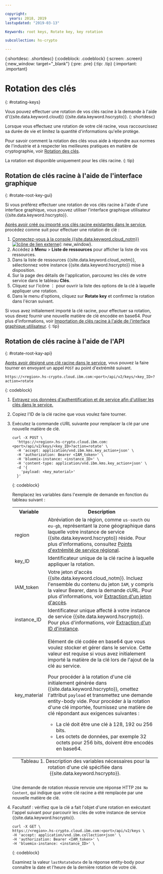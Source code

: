 ```yaml
---

copyright:
  years: 2018, 2019
lastupdated: "2019-03-13"

Keywords: root keys, Rotate key, key rotation

subcollection: hs-crypto

---
```


{:shortdesc: .shortdesc}
{:codeblock: .codeblock}
{:screen: .screen}
{:new_window: target="_blank"}
{:pre: .pre}
{:tip: .tip}
{:important: .important}

# Rotation des clés
{: #rotating-keys}

Vous pouvez effectuer une rotation de vos clés racine à la demande à l'aide d'{{site.data.keyword.cloud}} {{site.data.keyword.hscrypto}}.
{: shortdesc}

Lorsque vous effectuez une rotation de votre clé racine, vous raccourcissez sa durée de vie et limitez la quantité d'informations qu'elle protège.   

Pour savoir comment la rotation des clés vous aide à répondre aux normes de l'industrie et à respecter les meilleures pratiques en matière de cryptographie, voir [Rotation des clés](/docs/services/key-protect/concepts/key-rotation.html).

La rotation est disponible uniquement pour les clés racine.
{: tip}

## Rotation de clés racine à l'aide de l'interface graphique
{: #rotate-root-key-gui}

Si vous préférez effectuer une rotation de vos clés racine à l'aide d'une interface graphique, vous pouvez utiliser l'interface graphique utilisateur {{site.data.keyword.hscrypto}}.

[Après avoir créé ou importé vos clés racine existantes dans le service](/docs/services/hs-crypto/create-root-keys.html), procédez comme suit pour effectuer une rotation de clé :

1. [Connectez-vous à la console {{site.data.keyword.cloud_notm}} ![Icône de lien externe](../../icons/launch-glyph.svg "Icône de lien externe")](https://cloud.ibm.com/){: new_window}.
2. Accédez à **Menu** &gt; **Liste de ressources** pour afficher la liste de vos ressources.
3. Dans la liste de ressources {{site.data.keyword.cloud_notm}}, sélectionnez votre instance {{site.data.keyword.hscrypto}} mise à disposition.
4. Sur la page des détails de l'application, parcourez les clés de votre service dans le tableau **Clés**.
5. Cliquez sur l'icône ⋮ pour ouvrir la liste des options de la clé à laquelle appliquer une rotation.
6. Dans le menu d'options, cliquez sur **Rotate key** et confirmez la rotation dans l'écran suivant.

Si vous avez initialement importé la clé racine, pour effectuer sa rotation, vous devez fournir une nouvelle matière de clé encodée en base64. Pour plus d'informations, voir [Importation de clés racine à l'aide de l'interface graphique utilisateur](/docs/services/hs-crypto/import-root-keys.html#gui).
{: tip}

## Rotation de clés racine à l'aide de l'API
{: #rotate-root-kay-api}

[Après avoir désigné une clé racine dans le service](/docs/services/hs-crypto/create-root-keys.html), vous pouvez la faire tourner en envoyant un appel `POST` au point d'extrémité suivant.

```
https://<region>.hs-crypto.cloud.ibm.com:<port>/api/v2/keys/<key_ID>?action=rotate
```
{: codeblock}

1. [Extrayez vos données d'authentification et de service afin d'utiliser les clés dans le service.](/docs/services/hs-crypto/access-api.html)

2. Copiez l'ID de la clé racine que vous voulez faire tourner.

4. Exécutez la commande cURL suivante pour remplacer la clé par une nouvelle matière de clé.

    ```cURL
    curl -X POST \
      'https://<region>.hs-crypto.cloud.ibm.com:<port>/api/v2/keys/<key_ID>?action=rotate' \
      -H 'accept: application/vnd.ibm.kms.key_action+json' \
      -H 'authorization: Bearer <IAM_token>' \
      -H 'bluemix-instance: <instance_ID>' \
      -H 'content-type: application/vnd.ibm.kms.key_action+json' \
      -d '{
        'payload: <key_material>'
      }'
    ```
    {: codeblock}

    Remplacez les variables dans l'exemple de demande en fonction du tableau suivant :

    <table>
      <tr>
        <th>Variable</th>
        <th>Description</th>
      </tr>
      <tr>
        <td><varname>region</varname></td>
        <td>Abréviation de la région, comme <code>us-south</code> ou <code>eu-gb</code>, représentant la zone géographique dans laquelle votre instance de service {{site.data.keyword.hscrypto}} réside. Pour plus d'informations, consultez <a href="/docs/services/hs-crypto/regions.html#endpoints">Points d'extrémité de service régional</a>.</td>
      </tr>
      <tr>
        <td><varname>key_ID</varname></td>
        <td>Identificateur unique de la clé racine à laquelle appliquer la rotation.</td>
      </tr>
      <tr>
        <td><varname>IAM_token</varname></td>
        <td>Votre jeton d'accès {{site.data.keyword.cloud_notm}}. Incluez l'ensemble du contenu du jeton <code>IAM</code>, y compris la valeur Bearer, dans la demande cURL. Pour plus d'informations, voir <a href="/docs/services/hs-crypto/access-api.html#retrieve-token">Extraction d'un jeton d'accès</a>.</td>
      </tr>
      <tr>
        <td><varname>instance_ID</varname></td>
        <td>Identificateur unique affecté à votre instance de service {{site.data.keyword.hscrypto}}. Pour plus d'informations, voir <a href="/docs/services/hs-crypto/access-api.html#retrieve-instance-ID">Extraction d'un ID d'instance</a>.</td>
      </tr>
      <tr>
        <td><varname>key_material</varname></td>
        <td>
          <p>Elément de clé codée en base64 que vous voulez stocker et gérer dans le service. Cette valeur est requise si vous avez initialement importé la matière de la clé lors de l'ajout de la clé au service.</p>
          <p>Pour procéder à la rotation d'une clé initialement générée dans {{site.data.keyword.hscrypto}}, omettez l'attribut <code>payload</code> et transmettez une demande entity-body vide. Pour procéder à la rotation d'une clé importée, fournissez une matière de clé répondant aux exigences suivantes :</p>
          <p>
            <ul>
              <li>La clé doit être une clé à 128, 192 ou 256 bits.</li>
              <li>Les octets de données, par exemple 32 octets pour 256 bits, doivent être encodés en base64.</li>
            </ul>
          </p>
        </td>
      </tr>
      <caption style="caption-side:bottom;">Tableau 1. Description des variables nécessaires pour la rotation d'une clé spécifiée dans {{site.data.keyword.hscrypto}}.</caption>
    </table>

    Une demande de rotation réussie renvoie une réponse HTTP `204 No Content`, qui indique que votre clé racine a été remplacée par une nouvelle matière de clé.

4. Facultatif : vérifiez que la clé a fait l'objet d'une rotation en exécutant l'appel suivant pour parcourir les clés de votre instance de service {{site.data.keyword.hscrypto}}.

    ```cURL
    curl -X GET \
    https://<region>.hs-crypto.cloud.ibm.com:<port>/api/v2/keys \
    -H 'accept: application/vnd.ibm.collection+json' \
    -H 'authorization: Bearer <IAM_token>' \
    -H 'bluemix-instance: <instance_ID>' \
    ```
    {: codeblock}

    Examinez la valeur `lastRotateDate` de la réponse entity-body pour connaître la date et l'heure de la dernière rotation de votre clé.
